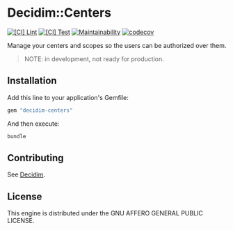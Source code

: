 # Decidim::Centers

[![[CI] Lint](https://github.com/Platoniq/decidim-module-centeres/actions/workflows/lint.yml/badge.svg)](https://github.com/Platoniq/decidim-module-centers/actions/workflows/lint.yml)
[![[CI] Test](https://github.com/Platoniq/decidim-module-centeres/actions/workflows/test.yml/badge.svg)](https://github.com/Platoniq/decidim-module-centers/actions/workflows/test.yml)
[![Maintainability](https://api.codeclimate.com/v1/badges/6b1b656b229f9731a64b/maintainability)](https://codeclimate.com/github/Platoniq/decidim-module-centers/maintainability)
[![codecov](https://codecov.io/gh/Platoniq/decidim-module-centers/branch/main/graph/badge.svg)](https://codecov.io/gh/Platoniq/decidim-module-centers)

Manage your centers and scopes so the users can be authorized over them.

> NOTE: in development, not ready for production.

## Installation

Add this line to your application's Gemfile:

```ruby
gem "decidim-centers"
```

And then execute:

```bash
bundle
```

## Contributing

See [Decidim](https://github.com/decidim/decidim).

## License

This engine is distributed under the GNU AFFERO GENERAL PUBLIC LICENSE.
